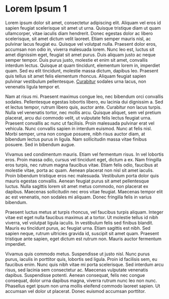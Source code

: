 # Lorem Ipsum 1

Lorem ipsum dolor sit amet, consectetur adipiscing elit. Aliquam vel eros id
sapien feugiat scelerisque sit amet ut urna. Quisque tristique diam ut quam
ullamcorper, vitae iaculis diam hendrerit. Donec egestas dolor ac libero
scelerisque, sit amet dictum velit laoreet. Etiam semper mauris nisl, ac
pulvinar lacus feugiat eu. Quisque vel volutpat nulla. Praesent dolor eros,
accumsan non odio in, viverra malesuada lorem. Nunc leo est, luctus sit amet
dignissim eget, feugiat sit amet purus. Duis aliquam justo ac neque semper
tempor. Duis purus justo, molestie et enim sit amet, convallis interdum lectus.
Quisque at quam tincidunt, elementum lorem in, imperdiet quam. Sed eu elit
tincidunt, molestie massa dictum, dapibus leo. Praesent quis tellus sit amet
felis elementum rhoncus. Aliquam feugiat sapien pulvinar vestibulum
pellentesque. [Curabitur](http://google.com) sodales urna lacus, non venenatis
ligula tempor et.

Nam at risus mi. Praesent maximus congue leo, nec bibendum orci convallis
sodales. Pellentesque egestas lobortis libero, eu lacinia dui dignissim a. Sed
et lectus tempor, rutrum libero quis, auctor ante. Curabitur non lacus turpis.
Nulla vel venenatis tortor, nec mollis arcu. Quisque aliquet, sem vel pretium
placerat, arcu dui commodo velit, ut vulputate felis lectus feugiat urna.
Praesent convallis ac nunc ut facilisis. Proin malesuada pulvinar erat vel
vehicula. Nunc convallis sapien in interdum euismod. Nunc at felis nisl. Morbi
semper, urna non congue posuere, nibh risus auctor diam, at bibendum lectus
purus in ligula. Nam sollicitudin massa vitae finibus posuere. Sed in bibendum
augue.

Vivamus sed condimentum mauris. Etiam vel fermentum risus. In vel lobortis
eros. Proin massa odio, cursus vel tincidunt eget, dictum a ex. Nam fringilla
eros turpis, nec rutrum magna faucibus vitae. Etiam felis odio, faucibus at
molestie vitae, porta ac quam. Aenean placerat non nisl sit amet iaculis. Proin
bibendum tristique eros nec malesuada. Vestibulum porta dolor quis mauris
egestas convallis. Aenean feugiat purus sit amet pellentesque luctus. Nulla
sagittis lorem sit amet metus commodo, non placerat ex dapibus. Maecenas
sollicitudin nec eros vitae feugiat. Maecenas tempor elit ac est venenatis, non
sodales mi aliquam. Donec fringilla felis in varius bibendum.

Praesent luctus metus at turpis rhoncus, vel faucibus turpis aliquam. Integer
vitae est eget nulla faucibus maximus at a tortor. Ut molestie tellus id nibh
viverra, vel volutpat ligula iaculis. In vestibulum felis sed finibus blandit.
Mauris eu tincidunt purus, ac feugiat urna. Etiam sagittis est nibh. Sed sapien
neque, rutrum ultricies gravida id, suscipit sit amet quam. Praesent tristique
ante sapien, eget dictum est rutrum non. Mauris auctor fermentum imperdiet.

Vivamus quis commodo metus. Suspendisse ut justo nisl. Nunc purus purus,
iaculis in porttitor quis, lobortis sed ligula. Proin id facilisis sem, eu
faucibus enim. Nunc quis nibh vitae mi porta scelerisque. Sed interdum arcu
risus, sed lacinia sem consectetur ac. Maecenas vulputate venenatis dapibus.
Suspendisse potenti. Aenean consequat, felis nec congue consequat, dolor urna
dapibus magna, viverra rutrum nunc leo non nunc. Phasellus eget ipsum non urna
mollis eleifend commodo laoreet sapien. Ut accumsan vel dolor ut placerat.
Donec euismod accumsan porttitor.

